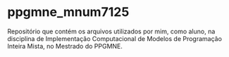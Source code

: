 # ppgmne_mnum7125
Repositório que contém os arquivos utilizados por mim, como aluno, na disciplina de Implementação Computacional de Modelos de Programação Inteira Mista, no Mestrado do PPGMNE.
